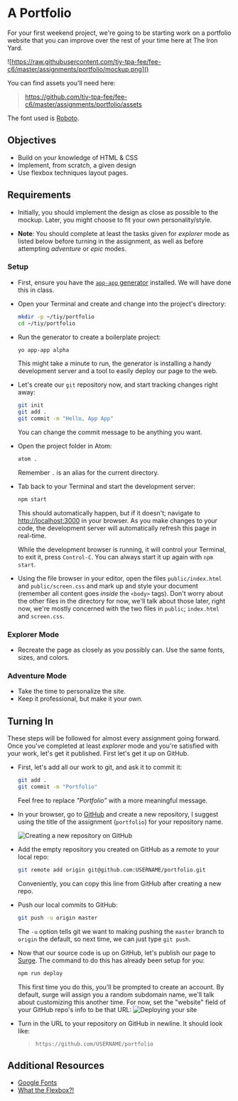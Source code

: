 # A Portfolio

For your first weekend project, we're going to be starting work on a portfolio website that you can improve over the rest of your time here at The Iron Yard.

![https://raw.githubusercontent.com/tiy-tpa-fee/fee-c6/master/assignments/portfolio/mockup.png]()

You can find assets you'll need here:

> https://github.com/tiy-tpa-fee/fee-c6/master/assignments/portfolio/assets

The font used is [Roboto](https://fonts.google.com/specimen/Roboto).

## Objectives

- Build on your knowledge of HTML & CSS
- Implement, from scratch, a given design
- Use flexbox techniques layout pages.

## Requirements

- Initially, you should implement the design as close as possible to the mockup. Later, you might choose to fit your own personality/style.

- **Note**: You should complete at least the tasks given for _explorer_ mode as listed below before turning in the assignment, as well as before attempting _adventure_ or _epic_ modes.

### Setup

- First, ensure you have the [`app-app` generator](https://github.com/tiy-tpa-fee/generator-app-app) installed. We will have done this in class.

- Open your Terminal and create and change into the project's directory:

  ```sh
  mkdir -p ~/tiy/portfolio
  cd ~/tiy/portfolio
  ```

- Run the generator to create a boilerplate project:

  ```sh
  yo app-app alpha
  ```

  This might take a minute to run, the generator is installing a handy development server and a tool to easily deploy our page to the web.

- Let's create our `git` repository now, and start tracking changes right away:

  ```sh
  git init
  git add .
  git commit -m "Hello, App App"
  ```

  You can change the commit message to be anything you want.

- Open the project folder in Atom:

  ```sh
  atom .
  ```

  Remember `.` is an alias for the current directory.
- Tab back to your Terminal and start the development server:

  ```sh
  npm start
  ```

  This should automatically happen, but if it doesn't; navigate to [http://localhost:3000](http://localhost:3000) in your browser. As you make changes to your code, the development server will automatically refresh this page in real-time.

  While the development browser is running, it will control your Terminal, to exit it, press `Control-C`. You can always start it up again with `npm start`.

- Using the file browser in your editor, open the files `public/index.html` and `public/screen.css` and mark up and style your document (remember all content goes _inside_ the `<body>` tags). Don't worry about the other files in the directory for now, we'll talk about those later, right now, we're mostly concerned with the two files in `public`; `index.html` and `screen.css`.

### Explorer Mode

- Recreate the page as closely as you possibly can. Use the same fonts, sizes, and colors.

### Adventure Mode

- Take the time to personalize the site.
- Keep it professional, but make it your own.

## Turning In

These steps will be followed for almost every assignment going forward. Once you've completed at least _explorer_ mode and you're satisfied with your work, let's get it published. First let's get it up on GitHub.

- First, let's add all our work to git, and ask it to commit it:

  ```sh
  git add .
  git commit -m "Portfolio"
  ```

  Feel free to replace _"Portfolio"_ with a more meaningful message.

- In your browser, go to [GitHub](github.com) and create a new repository, I suggest using the title of the assignment (`portfolio`) for your repository name.

  ![Creating a new repository on GitHub](https://raw.githubusercontent.com/tiy-tpa-fee/fee-c6/master/assignments/hello-world/hello-world/assets/new-repo.gif)

- Add the empty repository you created on GitHub as a _remote_ to your local repo:

  ```sh
  git remote add origin git@github.com:USERNAME/portfolio.git
  ```

  Conveniently, you can copy this line from GitHub after creating a new repo.

- Push our local commits to GitHub:

  ```sh
  git push -u origin master
  ```

  The `-u` option tells git we want to making pushing the `master` branch to `origin` the default, so next time, we can just type `git push`.

- Now that our source code is up on GitHub, let's publish our page to [Surge](https://surge.sh). The command to do this has already been setup for you:

  ```sh
  npm run deploy
  ```

  This first time you do this, you'll be prompted to create an account. By default, surge will assign you a random subdomain name, we'll talk about customizing this another time. For now, set the "website" field of your GitHub repo's info to be that URL:
    ![Deploying your site](https://raw.githubusercontent.com/tiy-tpa-fee/fee-c6/master/assignments/hello-world/assets/deploy.gif)

- Turn in the URL to your repository on GitHub in newline. It should look like:

  > `https://github.com/USERNAME/portfolio`

## Additional Resources

- [Google Fonts](http://google.com/fonts)
- [What the Flexbox?!](http://flexbox.io)
